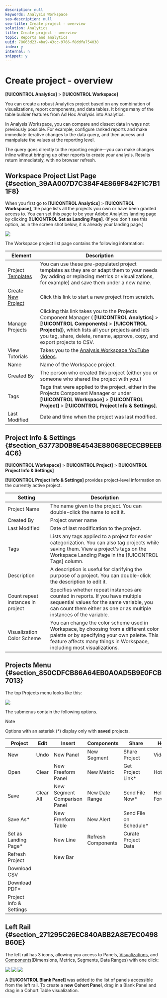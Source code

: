 ```yaml
---
description: null
keywords: Analysis Workspace
seo-description: null
seo-title: Create project - overview
solution: Analytics
title: Create project - overview
topic: Reports and analytics
uuid: 78663d23-4ba9-43cc-9766-f8ddfa754038
index: y
internal: n
snippet: y
---
```


# Create project - overview

 **[!UICONTROL Analytics]** > **[!UICONTROL Workspace]**

You can create a robust Analytics project based on any combination of visualizations, report components, and data tables. It brings many of the table builder features from Ad Hoc Analysis into Analytics.

In Analysis Workspace, you can compare and dissect data in ways not previously possible. For example, configure ranked reports and make immediate iterative changes to the data query, and then access and manipulate the values at the reporting level.

The query goes directly to the reporting engine—you can make changes inline without bringing up other reports to create your analysis. Results return immediately, with no browser refresh.

## Workspace Project List Page {#section_39AA007D7C384F4E869F842F1C7B11F8}

When you first go to **[!UICONTROL Analytics]** > **[!UICONTROL Workspace]**, the page lists all the projects you own or have been granted access to. You can set this page to be your Adobe Analytics landing page by clicking **[!UICONTROL Set as Landing Page]**. (If you don't see this option, as in the screen shot below, it is already your landing page.)

![](assets/sample-project.png)

The Workspace project list page contains the following information: 

|  Element  | Description  |
|---|---|
| Project [Templates](../../analysis-workspace/build-workspace-project/starter-projects.md#concept_49B9A327C5004DB0A4BE6291435625C5)  | You can use these pre-populated project templates as they are or adapt them to your needs (by adding or replacing metrics or visualizations, for example) and save them under a new name.  |
| [Create New Project](../../analysis-workspace/build-workspace-project/t-freeform-project.md#task_C2C698ACC7954062A28E4784911E6CF2)  | Click this link to start a new project from scratch.  |
|  Manage Projects  |Clicking this link takes you to the Projects Component Manager ( **[!UICONTROL Analytics]** > **[!UICONTROL Components]** > **[!UICONTROL Projects]**), which lists all your projects and lets you tag, share, delete, rename, approve, copy, and export projects to CSV.  |
|  View Tutorials  |Takes you to the [Analysis Workspace YouTube videos](https://www.youtube.com/playlist?list=PL2tCx83mn7GuNnQdYGOtlyCu0V5mEZ8sS).  |
|  Name  | Name of the Workspace project.  |
|  Created By  | The person who created this project (either you or someone who shared the project with you.)  |
|  Tags  |Tags that were applied to the project, either in the Projects Component Manager or under **[!UICONTROL Workspace]** > **[!UICONTROL Project]** > **[!UICONTROL Project Info & Settings]**.  |
|  Last Modified  | Date and time when the project was last modified.  |

## Project Info & Settings {#section_63773D0B9E4543E88068ECECB9EEB4C6}

**[!UICONTROL Workspace]** > **[!UICONTROL Project]** > **[!UICONTROL Project Info & Settings]**

**[!UICONTROL Project Info & Settings]** provides project-level information on the currently active project. 

|  Setting  | Description  |
|---|---|
|  Project Name  | The name given to the project. You can double-click the name to edit it.  |
|  Created By  | Project owner name  |
|  Last Modified  | Date of last modification to the project.  |
|  Tags  |Lists any tags applied to a project for easier categorization. You can also tag projects while saving them. View a project's tags on the Workspace Landing Page in the [!UICONTROL Tags] column.  |
|  Description  | A description is useful for clarifying the purpose of a project. You can double-click the description to edit it.  |
|  Count repeat instances in project  | Specifies whether repeat instances are counted in reports. If you have multiple sequential values for the same variable, you can count them either as one or as multiple instances of the variable.  |
|  Visualization Color Scheme  | You can change the color scheme used in Workspace, by choosing from a different color palette or by specifying your own palette. This feature affects many things in Workspace, including most visualizations.  |

## Projects Menu {#section_850CDFCB86A64EB0A0AD5B9E0FCB7013}

The top Projects menu looks like this:

![](assets/new-project-menus.png)

The submenus contain the following options.

>[!NOTE]
>
>Options with an asterisk (&#42;) display only with **saved** projects.

|  Project  | Edit  | Insert  | Components  | Share  | Help  |
|---|---|---|---|---|---|
|  New  | Undo  | New Panel  | New Segment  | Share Project  | Videos  |
|  Open  | Clear  | New Freeform Panel  | New Metric  | Get Project Link&#42;  | Hotkeys  |
|  Save  | Clear All  | New Segment Comparison Panel  | New Date Range  | Send File Now&#42;  | Help Forum  |
|  Save As&#42;  |  | New Freeform Table  | New Alert  | Send File on Schedule&#42;  |  |
|  Set as Landing Page&#42;  |  | New Line  | Refresh Components  | Curate Project Data  |  |
|  Refresh Project  |  | New Bar  |  |  |  |
|  Download CSV  |  |  |  |  |  |
|  Download PDF&#42;  |  |  |  |  |  |
|  Project Info & Settings  |  |  |  |  |  |

## Left Rail {#section_271295C26EC840ABB2A8E7EC0498B60E}

The left rail has 3 icons, allowing you access to Panels, [Visualizations](../../analysis-workspace//freeform-analysis-visualizations.md#concept_09242627629147A88A68F1506954C276), and [Components](../../analysis-workspace/components/analysis-workspace-components.md#concept_BEBE3A75E072495D9E2F895567BBD462)(Dimensions, Metrics, Segments, Data Ranges) with one click:

![](assets/panels.png) ![](assets/visualizations.png) ![](assets/components.png)

A **[!UICONTROL Blank Panel]** was added to the list of panels accessible from the left rail. To create a **new Cohort Panel**, drag in a Blank Panel and drag in a Cohort Table visualization. 
